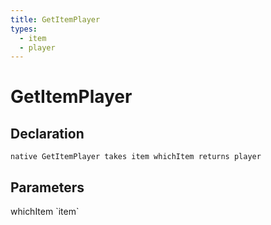 ```yaml
---
title: GetItemPlayer
types:
  - item
  - player
---
```


# GetItemPlayer

## Declaration

```
native GetItemPlayer takes item whichItem returns player
```

## Parameters
<dl>
  <dt>whichItem `item`</dt>
  <dd></dd>
</dl>